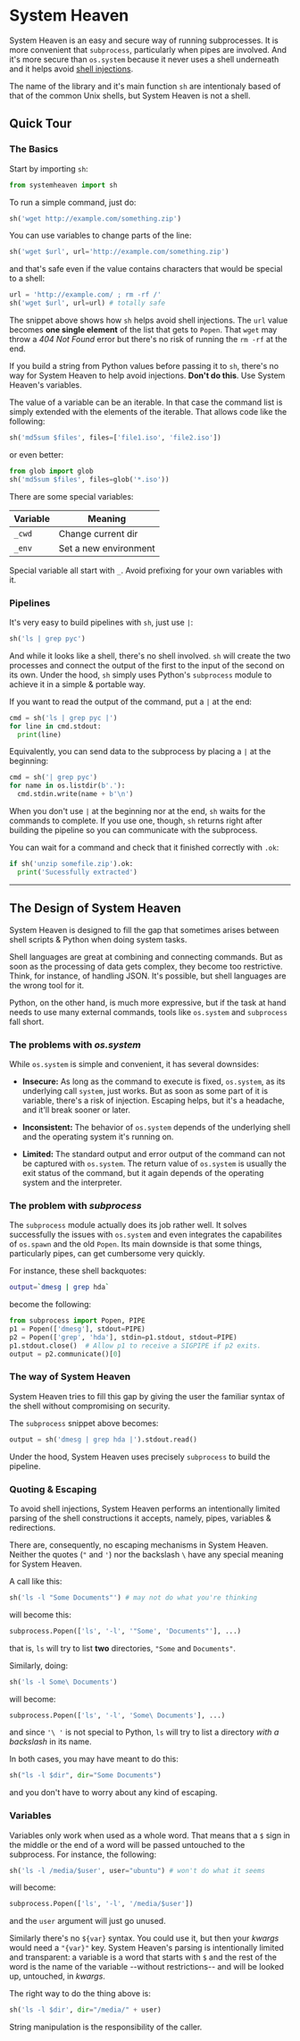 # System Heaven

System Heaven is an easy and secure way of running subprocesses. It is more convenient that `subprocess`, particularly when pipes are involved. And it's more secure than `os.system` because it never uses a shell underneath and it helps avoid [shell injections][shell-injection].

The name of the library and it's main function `sh` are intentionaly based of that of the common Unix shells, but System Heaven is not a shell.

## Quick Tour

### The Basics

Start by importing `sh`:

~~~python
from systemheaven import sh
~~~

To run a simple command, just do:

~~~python
sh('wget http://example.com/something.zip')
~~~

You can use variables to change parts of the line:

~~~python
sh('wget $url', url='http://example.com/something.zip')
~~~

and that's safe even if the value contains characters that would be special to a shell:

~~~python
url = 'http://example.com/ ; rm -rf /'
sh('wget $url', url=url) # totally safe
~~~

The snippet above shows how `sh` helps avoid shell injections. The `url` value becomes **one single element** of the list that gets to `Popen`. That `wget` may throw a *404 Not Found* error but there's no risk of running the `rm -rf` at the end.

If you build a string from Python values before passing it to `sh`, there's no way for System Heaven to help avoid injections. **Don't do this**. Use System Heaven's variables.

The value of a variable can be an iterable. In that case the command list is simply extended with the elements of the iterable. That allows code like the following:

~~~python
sh('md5sum $files', files=['file1.iso', 'file2.iso'])
~~~

or even better:

~~~python
from glob import glob
sh('md5sum $files', files=glob('*.iso'))
~~~

There are some special variables:

| Variable | Meaning               |
|----------|-----------------------|
| `_cwd`   | Change current dir    |
| `_env`   | Set a new environment |

Special variable all start with `_`. Avoid prefixing for your own variables with it.

### Pipelines

It's very easy to build pipelines with `sh`, just use `|`:

~~~python
sh('ls | grep pyc')
~~~

And while it looks like a shell, there's no shell involved. `sh` will create the two processes and connect the output of the first to the input of the second on its own. Under the hood, `sh` simply uses Python's `subprocess` module to achieve it in a simple & portable way.

If you want to read the output of the command, put a `|` at the end:

~~~python
cmd = sh('ls | grep pyc |')
for line in cmd.stdout:
  print(line)
~~~

Equivalently, you can send data to the subprocess by placing a `|` at the beginning:

~~~python
cmd = sh('| grep pyc')
for name in os.listdir(b'.'):
  cmd.stdin.write(name + b'\n')
~~~

When you don't use `|` at the beginning nor at the end, `sh` waits for the commands to complete. If you use one, though, `sh` returns right after building the pipeline so you can communicate with the subprocess.

You can wait for a command and check that it finished correctly with `.ok`:

~~~python
if sh('unzip somefile.zip').ok:
  print('Sucessfully extracted')
~~~

---

## The Design of System Heaven

System Heaven is designed to fill the gap that sometimes arises between shell scripts & Python when doing system tasks.

Shell languages are great at combining and connecting commands. But as soon as the processing of data gets complex, they become too restrictive. Think, for instance, of handling JSON. It's possible, but shell languages are the wrong tool for it.

Python, on the other hand, is much more expressive, but if the task at hand needs to use many external commands, tools like `os.system` and `subprocess` fall short.

### The problems with *os.system*

While `os.system` is simple and convenient, it has several downsides:

* **Insecure:** As long as the command to execute is fixed, `os.system`, as its underlying call `system`, just works. But as soon as some part of it is variable, there's a risk of injection. Escaping helps, but it's a headache, and it'll break sooner or later.

* **Inconsistent:** The behavior of `os.system` depends of the underlying shell and the operating system it's running on.

* **Limited:** The standard output and error output of the command can not be captured with `os.system`. The return value of `os.system` is usually the exit status of the command, but it again depends of the operating system and the interpreter.

### The problem with *subprocess*

The `subprocess` module actually does its job rather well. It solves successfully the issues with `os.system` and even integrates the capabilites of `os.spawn` and the old `Popen`. Its main downside is that some things, particularly pipes, can get cumbersome very quickly.

For instance, these shell backquotes:

~~~bash
output=`dmesg | grep hda`
~~~

become the following:

~~~python
from subprocess import Popen, PIPE
p1 = Popen(['dmesg'], stdout=PIPE)
p2 = Popen(['grep', 'hda'], stdin=p1.stdout, stdout=PIPE)
p1.stdout.close()  # Allow p1 to receive a SIGPIPE if p2 exits.
output = p2.communicate()[0]
~~~

### The way of System Heaven

System Heaven tries to fill this gap by giving the user the familiar syntax of the shell without compromising on security.

The `subprocess` snippet above becomes:

~~~python
output = sh('dmesg | grep hda |').stdout.read()
~~~

Under the hood, System Heaven uses precisely `subprocess` to build the pipeline.

### Quoting & Escaping

To avoid shell injections, System Heaven performs an intentionally limited parsing of the shell constructions it accepts, namely, pipes, variables & redirections.

There are, consequently, no escaping mechanisms in System Heaven. Neither the quotes (`"` and `'`) nor the backslash `\` have any special meaning for System Heaven.

A call like this:

~~~python
sh('ls -l "Some Documents"') # may not do what you're thinking
~~~

will become this:

~~~python
subprocess.Popen(['ls', '-l', '"Some', 'Documents"'], ...)
~~~

that is, `ls` will try to list **two** directories, `"Some` and `Documents"`.

Similarly, doing:

~~~python
sh('ls -l Some\ Documents')
~~~

will become:

~~~python
subprocess.Popen(['ls', '-l', 'Some\ Documents'], ...)
~~~

and since `'\ '` is not special to Python, `ls` will try to list a directory *with a backslash* in its name.

In both cases, you may have meant to do this:

~~~python
sh("ls -l $dir", dir="Some Documents")
~~~

and you don't have to worry about any kind of escaping.

### Variables

Variables only work when used as a whole word. That means that a `$` sign in the middle or the end of a word will be passed untouched to the subprocess. For instance, the following:

~~~python
sh('ls -l /media/$user', user="ubuntu") # won't do what it seems
~~~

will become:

~~~python
subprocess.Popen(['ls', '-l', '/media/$user'])
~~~

and the `user` argument will just go unused.

Similarly there's no `${var}` syntax. You could use it, but then your *kwargs* would need a `"{var}"` key. System Heaven's parsing is intentionally limited and transparent: a variable is a word that starts with `$` and the rest of the word is the name of the variable --without restrictions-- and will be looked up, untouched, in *kwargs*.

The right way to do the thing above is:

~~~python
sh('ls -l $dir', dir="/media/" + user)
~~~

String manipulation is the responsibility of the caller.


[shell-injection]: https://en.wikipedia.org/wiki/Shell_injection#Shell_injection
